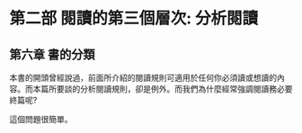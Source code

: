 # 第二部 閱讀的第三個層次: 分析閱讀 #

## 第六章 書的分類 ##

本書的開頭曾經說過，前面所介紹的閱讀規則可適用於任何你必須讀或想讀的內容。而本篇所要談的分析閱讀規則，卻是例外。而我們為什麼經常強調閱讀務必要終篇呢?

這個問題很簡單。
